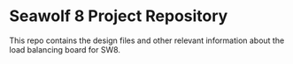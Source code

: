 # Seawolf 8 Project Repository
This repo contains the design files and other relevant information about the load balancing board for SW8.
